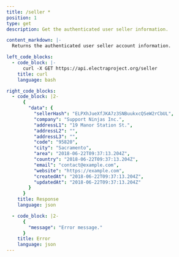 ```yaml
---
title: /seller *
position: 1
type: get
description: Get the authenticated user seller information.

content_markdown: |-
  Returns the authenticated user seller account information.

left_code_blocks:
  - code_block: |-
      curl -X GET https://api.electraproject.org/seller
    title: curl
    language: bash

right_code_blocks:
  - code_block: |2-
      {
        "data": {
          "sellerHash": "ELPXhJueXfJKA7z3SNBuukxcQSeW2rCbUL",
          "company": "Support Ninjas Inc.",
          "addressL1": "19 Manor Station St.",
          "addressL2": "",
          "addressL3": "",
          "code": "95820",
          "city": "Sacramento",
          "area": "2018-06-22T09:37:13.204Z",
          "country": "2018-06-22T09:37:13.204Z",
          "email": "contact@example.com",
          "website": "https://example.com",
          "createdAt": "2018-06-22T09:37:13.204Z",
          "updatedAt": "2018-06-22T09:37:13.204Z"
        }
      }
    title: Response
    language: json

  - code_block: |2-
      {
        "message": "Error message."
      }
    title: Error
    language: json
---
```

